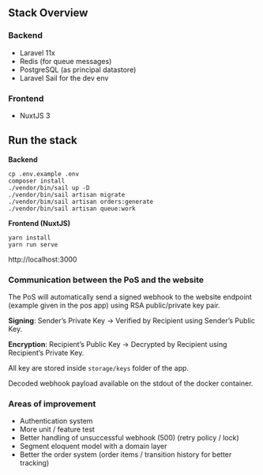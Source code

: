 ## Stack Overview
### Backend
- Laravel 11x
- Redis (for queue messages)
- PostgreSQL (as principal datastore)
- Laravel Sail for the dev env

### Frontend
- NuxtJS 3

## Run the stack
**Backend**
```
cp .env.example .env
composer install
./vendor/bin/sail up -D
./vendor/bin/sail artisan migrate
./vendor/bim/sail artisan orders:generate
./vendor/bin/sail artisan queue:work
```

**Frontend (NuxtJS)**

```
yarn install
yarn run serve
```

http://localhost:3000

### Communication between the PoS and the website

The PoS will automatically send a signed webhook to the website endpoint (example given in the pos app) using RSA public/private key pair.

**Signing**: Sender’s Private Key → Verified by Recipient using Sender’s Public Key.

**Encryption**: Recipient’s Public Key → Decrypted by Recipient using Recipient’s Private Key.

All key are stored inside `storage/keys` folder of the app. 

Decoded webhook payload available on the stdout of the docker container.

### Areas of improvement

- Authentication system
- More unit / feature test
- Better handling of unsuccessful webhook (500) (retry policy / lock)
- Segment eloquent model with a domain layer 
- Better the order system (order items / transition history for better tracking)
